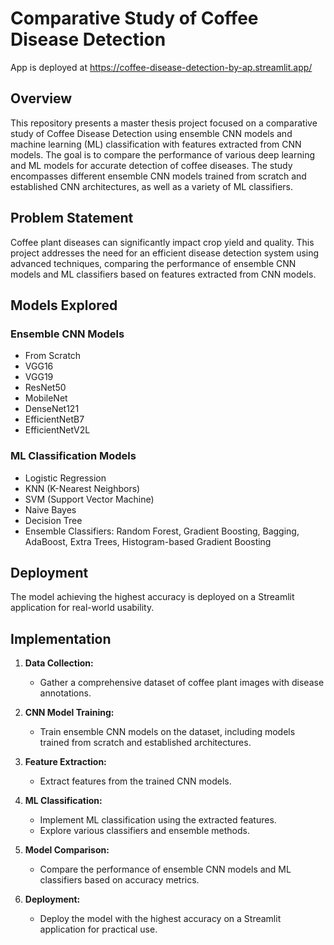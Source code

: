 # Comparative Study of Coffee Disease Detection

App is deployed at https://coffee-disease-detection-by-ap.streamlit.app/ 

## Overview

This repository presents a master thesis project focused on a comparative study of Coffee Disease Detection using ensemble CNN models and machine learning (ML) classification with features extracted from CNN models. The goal is to compare the performance of various deep learning and ML models for accurate detection of coffee diseases. The study encompasses different ensemble CNN models trained from scratch and established CNN architectures, as well as a variety of ML classifiers.

## Problem Statement

Coffee plant diseases can significantly impact crop yield and quality. This project addresses the need for an efficient disease detection system using advanced techniques, comparing the performance of ensemble CNN models and ML classifiers based on features extracted from CNN models.

## Models Explored

### Ensemble CNN Models
- From Scratch
- VGG16
- VGG19
- ResNet50
- MobileNet
- DenseNet121
- EfficientNetB7
- EfficientNetV2L

### ML Classification Models
- Logistic Regression
- KNN (K-Nearest Neighbors)
- SVM (Support Vector Machine)
- Naive Bayes
- Decision Tree
- Ensemble Classifiers: Random Forest, Gradient Boosting, Bagging, AdaBoost, Extra Trees, Histogram-based Gradient Boosting

## Deployment

The model achieving the highest accuracy is deployed on a Streamlit application for real-world usability.

## Implementation

1. **Data Collection:**
   - Gather a comprehensive dataset of coffee plant images with disease annotations.

2. **CNN Model Training:**
   - Train ensemble CNN models on the dataset, including models trained from scratch and established architectures.

3. **Feature Extraction:**
   - Extract features from the trained CNN models.

4. **ML Classification:**
   - Implement ML classification using the extracted features.
   - Explore various classifiers and ensemble methods.

5. **Model Comparison:**
   - Compare the performance of ensemble CNN models and ML classifiers based on accuracy metrics.

6. **Deployment:**
   - Deploy the model with the highest accuracy on a Streamlit application for practical use.
